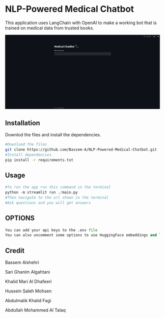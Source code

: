 # NLP-Powered Medical Chatbot

This application uses LangChain with OpenAI to make a working bot that is trained on medical data from trusted books.

![alt text](https://raw.githubusercontent.com/Bassem-A/NLP-Powered-Medical-Chatbot/main/Streamlit.PNG)


## Installation

Downlod the files and install the dependencies.

```bash
#Download the files
git clone https://github.com/Bassem-A/NLP-Powered-Medical-Chatbot.git
#Install dependencies
pip install -r requirements.txt
```

## Usage

```python
#To run the app run this command in the terminal
python -m streamlit run ./main.py
#Then navigate to the url shown in the terminal
#Ask questions and you will get answers
```
## OPTIONS

```python
You can add your api keys to the .env file
You can also uncomment some options to use HuggingFace embeddings and llm in the main file and also in the requirements.txt file
```

## Credit
Bassem Alshehri

Sari Ghanim Algahtani 

Khalid Mari Al Dhafeeri 

Hussein Saleh Mohsen 

Abdulmalik Khalid Fagi 

Abdullah Mohammed Al Talaq 



